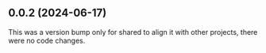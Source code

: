 ## 0.0.2 (2024-06-17)

This was a version bump only for shared to align it with other projects, there were no code changes.
